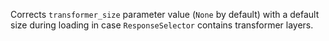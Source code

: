 Corrects `transformer_size` parameter value (`None` by default) with a default size during loading in case `ResponseSelector` contains transformer layers.